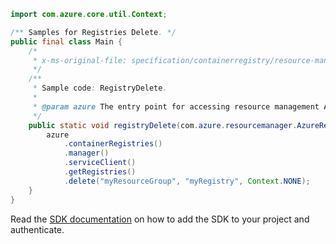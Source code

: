 ```java
import com.azure.core.util.Context;

/** Samples for Registries Delete. */
public final class Main {
    /*
     * x-ms-original-file: specification/containerregistry/resource-manager/Microsoft.ContainerRegistry/preview/2019-12-01-preview/examples/RegistryDelete.json
     */
    /**
     * Sample code: RegistryDelete.
     *
     * @param azure The entry point for accessing resource management APIs in Azure.
     */
    public static void registryDelete(com.azure.resourcemanager.AzureResourceManager azure) {
        azure
            .containerRegistries()
            .manager()
            .serviceClient()
            .getRegistries()
            .delete("myResourceGroup", "myRegistry", Context.NONE);
    }
}
```

Read the [SDK documentation](https://github.com/Azure/azure-sdk-for-java/blob/azure-resourcemanager_2.10.0/sdk/resourcemanager/azure-resourcemanager/README.md) on how to add the SDK to your project and authenticate.
